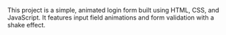This project is a simple, animated login form built using HTML, CSS, and JavaScript. It features input field animations and form validation with a shake effect.
